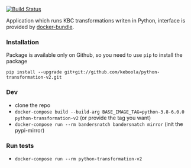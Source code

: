 [![Build Status](https://dev.azure.com/keboola-dev/Data%20Science/_apis/build/status/keboola.python-transformation-v2?branchName=master)](https://dev.azure.com/keboola-dev/Data%20Science/_build/latest?definitionId=74&branchName=master)

Application which runs KBC transformations writen in Python, interface is provided by [docker-bundle](https://github.com/keboola/docker-bundle).

### Installation
Package is available only on Github, so you need to use `pip` to install the package
```
pip install --upgrade git+git://github.com/keboola/python-transformation-v2.git
```

### Dev
- clone the repo
- `docker-compose build --build-arg BASE_IMAGE_TAG=python-3.8-6.0.0 python-transformation-v2` (or provide the tag you want)
- `docker-compose run --rm bandersnatch bandersnatch mirror` (init the pypi-mirror)

### Run tests
- `docker-compose run --rm python-transformation-v2`
